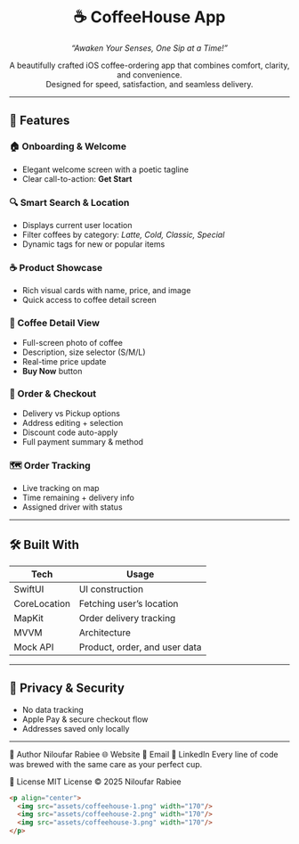 <div align="center">

# ☕️ CoffeeHouse App  
_“Awaken Your Senses, One Sip at a Time!”_


A beautifully crafted iOS coffee-ordering app that combines comfort, clarity, and convenience.  
Designed for speed, satisfaction, and seamless delivery.

</div>

---

## 📲 Features

### 🏠 Onboarding & Welcome
- Elegant welcome screen with a poetic tagline
- Clear call-to-action: **Get Start**

### 🔍 Smart Search & Location
- Displays current user location
- Filter coffees by category: *Latte, Cold, Classic, Special*
- Dynamic tags for new or popular items

### ☕️ Product Showcase
- Rich visual cards with name, price, and image
- Quick access to coffee detail screen

### 📖 Coffee Detail View
- Full-screen photo of coffee
- Description, size selector (S/M/L)
- Real-time price update
- **Buy Now** button

### 🛒 Order & Checkout
- Delivery vs Pickup options
- Address editing + selection
- Discount code auto-apply
- Full payment summary & method

### 🗺 Order Tracking
- Live tracking on map
- Time remaining + delivery info
- Assigned driver with status

---

## 🛠️ Built With

| Tech         | Usage                      |
|--------------|----------------------------|
| SwiftUI      | UI construction            |
| CoreLocation | Fetching user’s location   |
| MapKit       | Order delivery tracking    |
| MVVM         | Architecture               |
| Mock API     | Product, order, and user data |

---

## 🔐 Privacy & Security

- No data tracking  
- Apple Pay & secure checkout flow  
- Addresses saved only locally

---

💌 Author
Niloufar Rabiee
🌐 Website
📧 Email
💼 LinkedIn
Every line of code was brewed with the same care as your perfect cup.

📄 License
MIT License © 2025 Niloufar Rabiee


```markdown
<p align="center">
  <img src="assets/coffeehouse-1.png" width="170"/>
  <img src="assets/coffeehouse-2.png" width="170"/>
  <img src="assets/coffeehouse-3.png" width="170"/>
</p>
